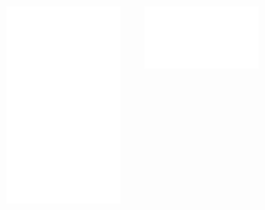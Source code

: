 
<img align="left" src="https://github.com/S0KPiseth/S0KPiseth/blob/main/github-metrics.svg" width="45%" />
<img align="right" src="https://github.com/S0KPiseth/S0KPiseth/blob/main/spotify-recently-played.svg" width="45%" />

